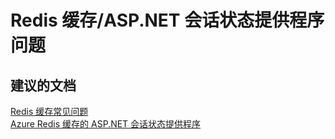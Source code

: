 <properties
    pageTitle="Redis 缓存/ASP.NET 会话状态提供程序问题"
    description="Redis 缓存/ASP.NET 会话状态提供程序问题"
    service="microsoft.cache"
    resource="redis"
    authors="aashu"
    displayOrder=""
    selfHelpType="generic"
    supportTopicIds="32421014"
    resourceTags=""
    productPesIds="14783"
    cloudEnvironments="public"
/>


# Redis 缓存/ASP.NET 会话状态提供程序问题


## **建议的文档**
[Redis 缓存常见问题](http://aka.ms/cachefaq)<br>
[Azure Redis 缓存的 ASP.NET 会话状态提供程序](https://azure.microsoft.com/documentation/articles/cache-asp.net-session-state-provider/)



<!--HONumber=Jul16_HO4-->


